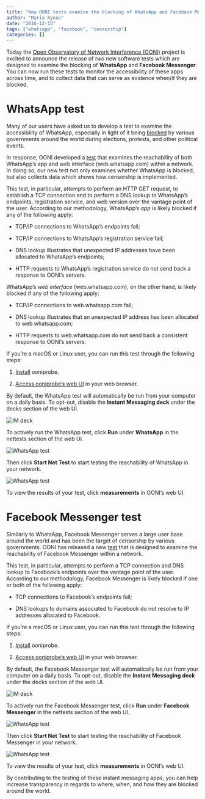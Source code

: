 ```yaml
---
title: "New OONI tests examine the blocking of WhatsApp and Facebook Messenger"
author: "Maria Xynou"
date: "2016-12-15"
tags: ["whatsapp", "facebook", "censorship"]
categories: []
---
```


Today the [Open Observatory of Network Interference
(OONI)](https://ooni.torproject.org/) project is excited to announce the release
of *two* new software tests which are designed to examine the blocking of
**WhatsApp** and **Facebook Messenger**. You can now run these tests to monitor the
accessibility of these apps across time, and to collect data that can serve as
evidence when/if they are blocked.

# WhatsApp test

Many of our users have asked us to develop a test to examine the accessibility
of WhatsApp, especially in light of it being [blocked](https://ooni.torproject.org/post/brazil-whatsapp-block/) by various governments
around the world during elections, protests, and other political events.

In response, OONI developed a [test](https://github.com/TheTorProject/ooni-spec/blob/master/test-specs/ts-018-whatsapp.md) that examines the reachability of both
WhatsApp’s app and web interface (web.whatsapp.com) within a network. In doing so, our new test
not only examines whether WhatsApp is blocked, but also collects data which
shows how censorship is implemented.

This test, in particular, attempts to perform an HTTP GET request, to establish a TCP
connection and to perform a DNS lookup to WhatsApp’s endpoints, registration service, and web
version over the vantage point of the user. According to our methodology,
WhatsApp’s *app* is likely blocked if any of the following apply:

* TCP/IP connections to WhatsApp’s endpoints fail;

* TCP/IP connections to WhatsApp’s registration service fail;

* DNS lookup illustrates that unexpected IP addresses have been allocated to
 WhatsApp’s endpoints;

* HTTP requests to WhatsApp’s registration service do not send back a response
 to OONI’s servers.

WhatsApp’s *web interface* (web.whatsapp.com), on the other hand, is likely
blocked if any of the following apply:

* TCP/IP connections to web.whatsapp.com fail; 

* DNS lookup illustrates that an unexpected IP address has been allocated to
 web.whatsapp.com;

* HTTP requests to web.whatsapp.com do not send back a consistent response to
 OONI’s servers.

If you’re a macOS or Linux user, you can run this test through the following
steps:

1. [Install](https://ooni.torproject.org/install/ooniprobe/) ooniprobe.

2. [Access ooniprobe’s web UI](https://ooni.torproject.org/install/ooniprobe/#running-ooniprobe) in your web browser. 

By default, the WhatsApp test will automatically be run from your computer on a
daily basis. To opt-out, disable the **Instant Messaging deck** under the decks
section of the web UI.

![IM deck](/post/im-tests/im-deck.png)

To actively run the WhatsApp test, click **Run** under **WhatsApp** in the nettests
section of the web UI.

![WhatsApp test](/post/im-tests/whatsapp.png)

Then click **Start Net Test** to start testing the reachability of WhatsApp in your
network.

![WhatsApp test](/post/im-tests/whatsapp-net-test.png)

To view the results of your test, click **measurements** in OONI’s web UI.

# Facebook Messenger test

Similarly to WhatsApp, Facebook Messenger serves a large user base around the
world and has been the target of censorship by various governments. OONI has
released a new [test](https://github.com/TheTorProject/ooni-spec/blob/master/test-specs/ts-019-facebook-messenger.md) that is designed to examine the reachability of Facebook
Messenger within a network.

This test, in particular, attempts to perform a TCP connection and DNS lookup to
Facebook’s endpoints over the vantage point of the user. According to our
methodology, Facebook Messenger is likely blocked if one or both of the
following apply:

* TCP connections to Facebook’s endpoints fail; 

* DNS lookups to domains associated to Facebook do not resolve to IP addresses
 allocated to Facebook.

If you’re a macOS or Linux user, you can run this test through the following
steps:

1. [Install](https://ooni.torproject.org/install/ooniprobe/) ooniprobe.

2. [Access ooniprobe’s web UI](https://ooni.torproject.org/install/ooniprobe/#running-ooniprobe) in your web browser.

By default, the Facebook Messenger test will automatically be run from your
computer on a daily basis. To opt-out, disable the **Instant Messaging deck** under
the decks section of the web UI.

![IM deck](/post/im-tests/im-deck.png)

To actively run the Facebook Messenger test, click **Run** under **Facebook Messenger**
in the nettests section of the web UI.

![WhatsApp test](/post/im-tests/facebook-messenger.png)

Then click **Start Net Test** to start testing the reachability of Facebook
Messenger in your network.

![WhatsApp test](/post/im-tests/facebook-net-test.png)

To view the results of your test, click **measurements** in OONI’s web UI.

By contributing to the testing of these instant messaging apps, you can help
increase transparency in regards to where, when, and how they are blocked around
the world.
